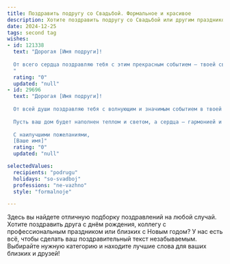 ```yaml
---
title: Поздравить подругу со Свадьбой. Формальное и красивое
description: Хотите поздравить подругу со Свадьбой или другим праздником? Наш ИИ создаст незабываемое поздравление, а вы обязательно выделитесь среди других.  
date: 2024-12-25
tags: second tag
wishes:
- id: 121338
  text: "Дорогая [Имя подруги]!
  
  От всего сердца поздравляю тебя с этим прекрасным событием – твоей свадьбой! Желаю тебе и твоему любимому мужу безграничного счастья, крепкой любви, которая будет с годами только крепче, взаимопонимания и верности. Пусть ваш семейный очаг всегда будет полон тепла, уюта и радости.  Пусть жизнь ваша будет яркой и незабываемой, наполненной  взаимной поддержкой и счастьем,  а каждый прожитый вместе день будет наполнен любовью и гармонией.  Горько!
  "
  rating: "0"
  updated: "null"
- id: 29696
  text: "Дорогая [Имя подруги]!
  
  От всей души поздравляю тебя с волнующим и значимым событием в твоей жизни — днем вашей свадьбы! Пусть этот день станет началом вашей совместной истории, насыщенной счастьем, пониманием и любовью. Желаю вам взаимной поддержки и уважения, а также чтобы каждый новый день приносил радость и вдохновение.
  
  Пусть ваш дом будет наполнен теплом и светом, а сердца — гармонией и нежностью. Надеюсь, что вместе вы преодолеете все преграды и станете надежной опорой друг для друга.
  
  С наилучшими пожеланиями,
  [Ваше имя]"
  rating: "0"
  updated: "null"

selectedValues:
  recipients: "podrugu"
  holidays: "so-svadboj"
  professions: "ne-vazhno"
  style: "formalnoje"

---
```


Здесь вы найдете отличную подборку поздравлений на любой случай.
Хотите поздравить друга с днём рождения, коллегу с профессиональным праздником или близких с Новым годом? У нас есть всё, чтобы сделать ваш поздравительный текст незабываемым. Выбирайте нужную категорию и находите лучшие слова для ваших близких и друзей!

